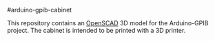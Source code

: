 #arduino-gpib-cabinet

This repository contains an [OpenSCAD](https://www.openscad.org/) 3D model for the Arduino-GPIB project. The cabinet is intended to be printed with a 3D printer.